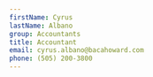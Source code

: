 ```yaml
---
firstName: Cyrus
lastName: Albano
group: Accountants
title: Accountant
email: cyrus.albano@bacahoward.com
phone: (505) 200-3800
---
```

